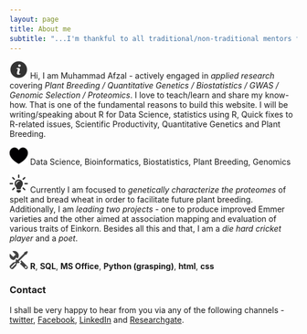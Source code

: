 ```yaml
---
layout: page
title: About me
subtitle: "...I'm thankful to all traditional/non-traditional mentors for enlightenment..."
---
```


![Bio](/assets/img/about.png "Bio") Hi, I am Muhammad Afzal - actively engaged in _applied research_ covering _Plant Breeding / Quantitative Genetics / Biostatistics / GWAS / Genomic Selection / Proteomics_. I love to teach/learn and share my know-how. That is one of the fundamental reasons to build this website. I will be writing/speaking about R for Data Science, statistics using R, Quick fixes to R-related issues, Scientific Productivity, Quantitative Genetics and Plant Breeding.

![Passion](/assets/img/passion.png "Passion") Data Science, Bioinformatics, Biostatistics, Plant Breeding, Genomics

![Current Work](/assets/img/job.png "Current Work") Currently I am focused to _genetically characterize the proteomes_ of spelt and bread wheat in order to facilitate future plant breeding. Additionally, I am _leading two projects_ - one to produce improved Emmer varieties and the other aimed at association mapping and evaluation of various traits of Einkorn. Besides all this and that, I am a _die hard cricket player_ and a _poet_.

![Tools](/assets/img/tools.png "Tools & Skills") **R**, **SQL**, **MS Office**, **Python (grasping)**, **html**, **css**

### Contact

I shall be very happy to hear from you via any of the following channels - [twitter](https://twitter.com/MAfzal2046), [Facebook](https://www.facebook.com/mafzal2046/), [LinkedIn](https://www.linkedin.com/in/mafzal2/) and [Researchgate](https://www.researchgate.net/profile/Muhammad_Afzal118).
